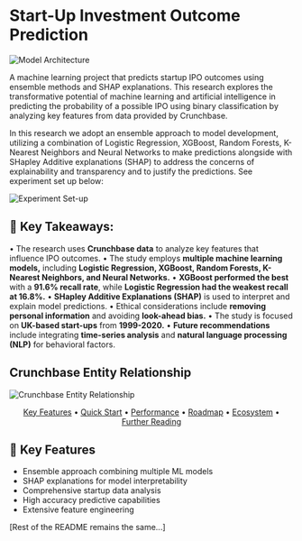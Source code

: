 # Start-Up Investment Outcome Prediction

![Model Architecture](https://raw.githubusercontent.com/ol-s-cloud/Start-Up-Investment-Outcome-Prediction/main/docs/images/model_architecture.svg)

A machine learning project that predicts startup IPO outcomes using ensemble methods and SHAP explanations. This research explores the transformative potential of machine learning and artificial intelligence in predicting the probability of a possible IPO using binary classification by analyzing key features from data provided by Crunchbase.

In this research we adopt an ensemble approach to model development, utilizing a combination of Logistic Regression, XGBoost, Random Forests, K-Nearest Neighbors and Neural Networks to make predictions alongside with SHapley Additive explanations (SHAP) to address the concerns of explainability and transparency and to justify the predictions. See experiment set up below:

![Experiment Set-up](https://raw.githubusercontent.com/ol-s-cloud/Start-Up-Investment-Outcome-Prediction/main/Files/experiment-set-up.png)

## 🎯 Key Takeaways:
• The research uses **Crunchbase data** to analyze key features that influence IPO outcomes.
• The study employs **multiple machine learning models,** including **Logistic Regression, XGBoost, Random Forests, K-Nearest Neighbors, and Neural Networks.**
• **XGBoost performed the best** with a **91.6% recall rate**, while **Logistic Regression had the weakest recall at 16.8%.**
• **SHapley Additive Explanations (SHAP)** is used to interpret and explain model predictions.
• Ethical considerations include **removing personal information** and avoiding **look-ahead bias.**
• The study is focused on **UK-based start-ups** from **1999-2020.**
• **Future recommendations** include integrating **time-series analysis** and **natural language processing (NLP)** for behavioral factors.

## Crunchbase Entity Relationship
![Crunchbase Entity Relationship](https://raw.githubusercontent.com/ol-s-cloud/Start-Up-Investment-Outcome-Prediction/main/Files/crunchbase%20entity%20relationship.png)

<p align="center">
<a href="#-key-features">Key Features</a> •
<a href="#-quick-start">Quick Start</a> •
<a href="#-model-performance">Performance</a> •
<a href="#-research-roadmap">Roadmap</a> •
<a href="#-ecosystem">Ecosystem</a> •
<a href="#-further-reading">Further Reading</a>
</p>

## 🎯 Key Features

- Ensemble approach combining multiple ML models
- SHAP explanations for model interpretability
- Comprehensive startup data analysis
- High accuracy predictive capabilities
- Extensive feature engineering

[Rest of the README remains the same...]